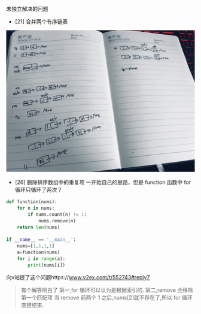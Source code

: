 未独立解决的问题

- [21] 合并两个有序链表

![](https://github.com/w940853815/my_img/blob/master/img/21mergeTwoLists.jpg)

- [26] 删除排序数组中的重复项
一开始自己的思路，但是 function 函数中 for 循环只循环了两次？
```python
def function(nums):
    for n in nums:
        if nums.count(n) != 1:
            nums.remove(n)
    return len(nums)

if __name__ == '__main__':
    nums=[1,1,1,1]
    a=function(nums)
    for i in range(a):
        print(nums[i])
```
向v站提了这个问题https://www.v2ex.com/t/552743#reply7

> 有个解答明白了
> 第一,for 循环可以认为是根据索引的.
> 第二,remove 会移除第一个匹配项
> 当 remove 前两个 1 之后,nums[2]就不存在了,所以 for 循环直接结束.